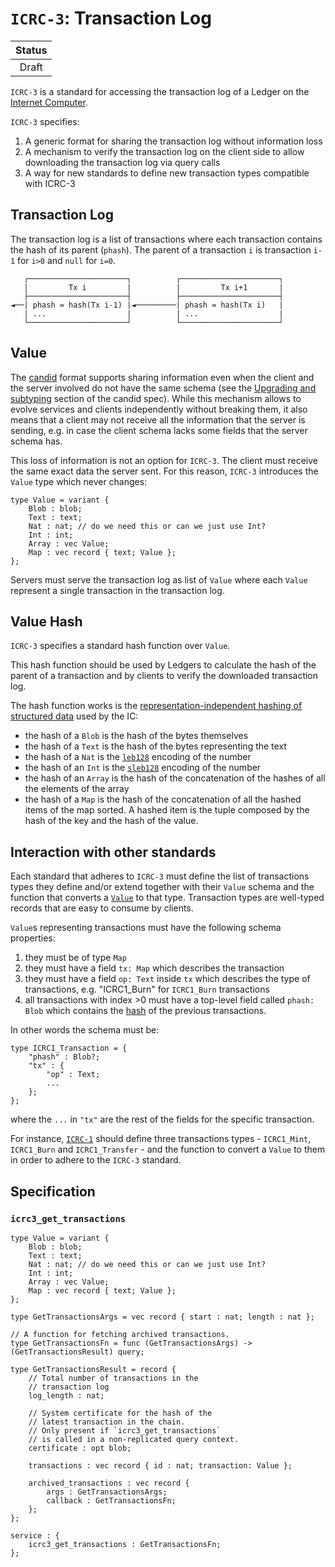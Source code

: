 # `ICRC-3`: Transaction Log

| Status |
|:------:|
| Draft  |

`ICRC-3` is a standard for accessing the transaction log of a Ledger on the [Internet Computer](https://internetcomputer.org).

`ICRC-3` specifies:
1. A generic format for sharing the transaction log without information loss
2. A mechanism to verify the transaction log on the client side to allow downloading the transaction log via query calls
3. A way for new standards to define new transaction types compatible with ICRC-3

## Transaction Log

The transaction log is a list of transactions where each transaction contains the hash of its parent (`phash`). The parent of a transaction `i` is transaction `i-1` for `i>0` and `null` for `i=0`.

```
   ┌──────────────────────┐          ┌──────────────────────┐
   |         Tx i         |          |         Tx i+1       |
   ├──────────────────────┤          ├──────────────────────┤
◄──| phash = hash(Tx i-1) |◄─────────| phash = hash(Tx i)   |
   | ...                  |          | ...                  |
   └──────────────────────┘          └──────────────────────┘

```

## Value

The [candid](https://github.com/dfinity/candid) format supports sharing information even when the client and the server involved do not have the same schema (see the [Upgrading and subtyping](https://github.com/dfinity/candid/blob/master/spec/Candid.md#upgrading-and-subtyping) section of the candid spec). While this mechanism allows to evolve services and clients
independently without breaking them, it also means that a client may not receive all the information that the server is sending, e.g. in case the client schema lacks some fields that the server schema has.

This loss of information is not an option for `ICRC-3`. The client must receive the same exact data the server sent. For this reason, `ICRC-3` introduces the `Value` type which never changes: 

```
type Value = variant { 
    Blob : blob; 
    Text : text; 
    Nat : nat; // do we need this or can we just use Int?
    Int : int;
    Array : vec Value; 
    Map : vec record { text; Value }; 
};
```

Servers must serve the transaction log as list of `Value` where each `Value` represent a single transaction in the transaction log.

## Value Hash

`ICRC-3` specifies a standard hash function over `Value`.

This hash function should be used by Ledgers to calculate the hash of the parent of a transaction and by clients to verify the downloaded transaction log.

The hash function works is the [representation-independent hashing of structured data](https://internetcomputer.org/docs/current/references/ic-interface-spec#hash-of-map) used by the IC:
- the hash of a `Blob` is the hash of the bytes themselves
- the hash of a `Text` is the hash of the bytes representing the text
- the hash of a `Nat` is the [`leb128`](https://en.wikipedia.org/wiki/LEB128#Unsigned_LEB128) encoding of the number
- the hash of an `Int` is the [`sleb128`](https://en.wikipedia.org/wiki/LEB128#Signed_LEB128) encoding of the number
- the hash of an `Array` is the hash of the concatenation of the hashes of all the elements of the array
- the hash of a `Map` is the hash of the concatenation of all the hashed items of the map sorted. A hashed item is the tuple composed by the hash of the key and the hash of the value.

## Interaction with other standards

Each standard that adheres to `ICRC-3` must define the list of transactions types they define and/or extend together with their `Value` schema and the function that converts a [`Value`](#value) to that type. Transaction types are well-typed records that are easy to consume by clients.

`Value`s representing transactions must have the following schema properties:
1. they must be of type `Map`
1. they must have a field `tx: Map` which describes the transaction
1. they must have a field `op: Text` inside `tx` which describes the type of transactions, e.g. "ICRC1_Burn" for `ICRC1_Burn` transactions
1. all transactions with index >0 must have a top-level field called `phash: Blob` which contains the [hash](#value-hash) of the previous transactions. 

In other words the schema must be:

```
type ICRC1_Transaction = {
    "phash" : Blob?;
    "tx" : {
        "op" : Text;
        ...
    };
};
```

where the `...` in `"tx"` are the rest of the fields for the specific transaction.

For instance, [`ICRC-1`](https://github.com/dfinity/ICRC-1/tree/main/standards/ICRC-1) should define three transactions types - `ICRC1_Mint`, `ICRC1_Burn` and `ICRC1_Transfer` - and the function to convert a `Value` to them in order to adhere to the `ICRC-3` standard.

## Specification

### `icrc3_get_transactions`

```
type Value = variant { 
    Blob : blob; 
    Text : text; 
    Nat : nat; // do we need this or can we just use Int?
    Int : int;
    Array : vec Value; 
    Map : vec record { text; Value }; 
};

type GetTransactionsArgs = vec record { start : nat; length : nat };

// A function for fetching archived transactions.
type GetTransactionsFn = func (GetTransactionsArgs) -> (GetTransactionsResult) query;

type GetTransactionsResult = record {
    // Total number of transactions in the
    // transaction log
    log_length : nat;
    
    // System certificate for the hash of the
    // latest transaction in the chain.
    // Only present if `icrc3_get_transactions`
    // is called in a non-replicated query context.
    certificate : opt blob;

    transactions : vec record { id : nat; transaction: Value };

    archived_transactions : vec record {
        args : GetTransactionsArgs;
        callback : GetTransactionsFn;
    };
};

service : {
    icrc3_get_transactions : GetTransactionsFn;
};
```